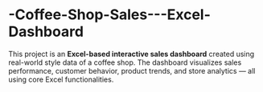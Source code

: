 # -Coffee-Shop-Sales---Excel-Dashboard
This project is an **Excel-based interactive sales dashboard** created using real-world style data of a coffee shop. The dashboard visualizes sales performance, customer behavior, product trends, and store analytics — all using core Excel functionalities.
